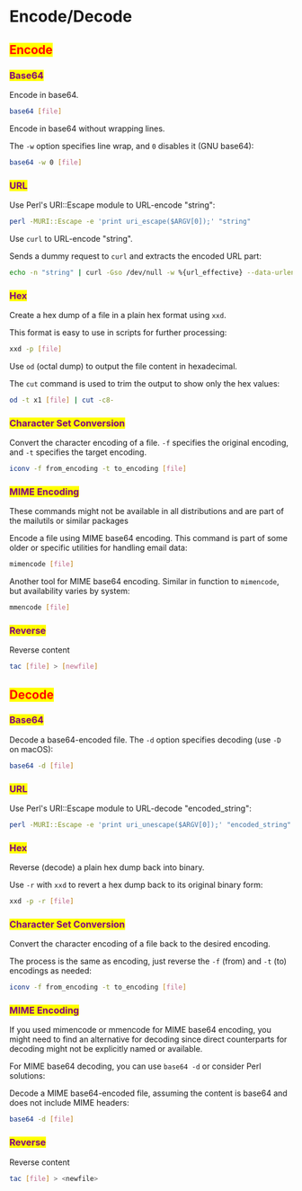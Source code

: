 # Encode/Decode

## <mark style="color:red;">Encode</mark>

### <mark style="color:purple;">Base64</mark>

Encode in base64.

```bash
base64 [file]
```

Encode in base64 without wrapping lines.

The `-w` option specifies line wrap, and `0` disables it (GNU base64):

```bash
base64 -w 0 [file]
```

### <mark style="color:purple;">URL</mark>

Use Perl's URI::Escape module to URL-encode "string":

```bash
perl -MURI::Escape -e 'print uri_escape($ARGV[0]);' "string"
```

Use `curl` to URL-encode "string".

Sends a dummy request to `curl` and extracts the encoded URL part:

```bash
echo -n "string" | curl -Gso /dev/null -w %{url_effective} --data-urlencode @- "" | cut -c 3-
```

### <mark style="color:purple;">Hex</mark>

Create a hex dump of a file in a plain hex format using `xxd`.

This format is easy to use in scripts for further processing:

```bash
xxd -p [file]
```

Use `od` (octal dump) to output the file content in hexadecimal.

The `cut` command is used to trim the output to show only the hex values:

```bash
od -t x1 [file] | cut -c8- 
```

### <mark style="color:purple;">Character Set Conversion</mark>

Convert the character encoding of a file. `-f` specifies the original encoding, and `-t` specifies the target encoding.

```bash
iconv -f from_encoding -t to_encoding [file]
```

### <mark style="color:purple;">MIME Encoding</mark>

These commands might not be available in all distributions and are part of the mailutils or similar packages

Encode a file using MIME base64 encoding. This command is part of some older or specific utilities for handling email data:

```bash
mimencode [file]
```

Another tool for MIME base64 encoding. Similar in function to `mimencode`, but availability varies by system:

```bash
mmencode [file]
```

### <mark style="color:purple;">Reverse</mark>

Reverse content

```bash
tac [file] > [newfile]
```

## <mark style="color:red;">Decode</mark>

### <mark style="color:purple;">Base64</mark>

Decode a base64-encoded file. The `-d` option specifies decoding (use `-D` on macOS):

```bash
base64 -d [file]
```

### <mark style="color:purple;">URL</mark>

Use Perl's URI::Escape module to URL-decode "encoded\_string":

```bash
perl -MURI::Escape -e 'print uri_unescape($ARGV[0]);' "encoded_string"
```

### <mark style="color:purple;">Hex</mark>

Reverse (decode) a plain hex dump back into binary.

Use `-r` with `xxd` to revert a hex dump back to its original binary form:

```bash
xxd -p -r [file]
```

### <mark style="color:purple;">Character Set Conversion</mark>

Convert the character encoding of a file back to the desired encoding.

The process is the same as encoding, just reverse the `-f` (from) and `-t` (to) encodings as needed:

```bash
iconv -f from_encoding -t to_encoding [file]
```

### <mark style="color:purple;">MIME Encoding</mark>

If you used mimencode or mmencode for MIME base64 encoding, you might need to find an alternative for decoding since direct counterparts for decoding might not be explicitly named or available.

For MIME base64 decoding, you can use `base64 -d` or consider Perl solutions:

Decode a MIME base64-encoded file, assuming the content is base64 and does not include MIME headers:

```bash
base64 -d [file]
```

### <mark style="color:purple;">Reverse</mark>

Reverse content

```bash
tac [file] > <newfile>
```
